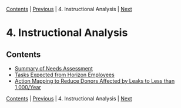 [Contents](README.md) | [Previous](300-AUDIENCE-ANALYSIS.md) | 4. Instructional Analysis | [Next](410-NEEDS-SUMMARY.md)

# 4. Instructional Analysis

## Contents

* [Summary of Needs Assessment](410-NEEDS-SUMMARY.md)
* [Tasks Expected from Horizon Employees](420-TASKS-EXPECTED.md)
* [Action Mapping to Reduce Donors Affected by Leaks to Less than 1,000/Year](430-ACTION-MAPPING.md)

[Contents](README.md) | [Previous](300-AUDIENCE-ANALYSIS.md) | 4. Instructional Analysis | [Next](410-NEEDS-SUMMARY.md)
